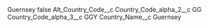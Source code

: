 <?xml version="1.0" encoding="UTF-8"?>
<CustomMetadata xmlns="http://soap.sforce.com/2006/04/metadata" xmlns:xsi="http://www.w3.org/2001/XMLSchema-instance" xmlns:xsd="http://www.w3.org/2001/XMLSchema">
    <label>Guernsey</label>
    <protected>false</protected>
    <values>
        <field>Alt_Country_Code__c</field>
        <value xsi:nil="true"/>
    </values>
    <values>
        <field>Country_Code_alpha_2__c</field>
        <value xsi:type="xsd:string">GG</value>
    </values>
    <values>
        <field>Country_Code_alpha_3__c</field>
        <value xsi:type="xsd:string">GGY</value>
    </values>
    <values>
        <field>Country_Name__c</field>
        <value xsi:type="xsd:string">Guernsey</value>
    </values>
</CustomMetadata>

